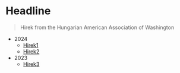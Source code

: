 # Headline

> Hirek from the Hungarian American Association of Washington


- 2024
  - [Hirek1](2024/page2/page.md)
  - [Hirek2](2024/page2/page.md)
- 2023
  - [Hirek3](2023/page1/page.md)